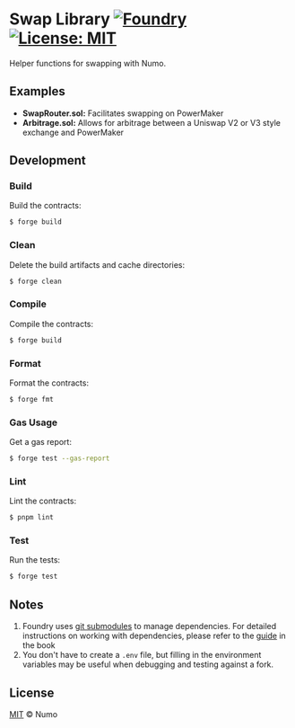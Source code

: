 # Swap Library [![Foundry][foundry-badge]][foundry] [![License: MIT][license-badge]][license]

[gha]: https://github.com/numo-hq/swap-library/actions
[gha-badge]: https://github.com/numo-hq/swap-library/actions/workflows/ci.yml/badge.svg
[foundry]: https://getfoundry.sh/
[foundry-badge]: https://img.shields.io/badge/Built%20with-Foundry-FFDB1C.svg
[license]: https://opensource.org/licenses/MIT
[license-badge]: https://img.shields.io/badge/License-MIT-blue.svg

Helper functions for swapping with Numo.

## Examples

- **SwapRouter.sol:** Facilitates swapping on PowerMaker
- **Arbitrage.sol:** Allows for arbitrage between a Uniswap V2 or V3 style exchange and PowerMaker

## Development

### Build

Build the contracts:

```sh
$ forge build
```

### Clean

Delete the build artifacts and cache directories:

```sh
$ forge clean
```

### Compile

Compile the contracts:

```sh
$ forge build
```

### Format

Format the contracts:

```sh
$ forge fmt
```

### Gas Usage

Get a gas report:

```sh
$ forge test --gas-report
```

### Lint

Lint the contracts:

```sh
$ pnpm lint
```

### Test

Run the tests:

```sh
$ forge test
```

## Notes

1. Foundry uses [git submodules](https://git-scm.com/book/en/v2/Git-Tools-Submodules) to manage dependencies. For
   detailed instructions on working with dependencies, please refer to the
   [guide](https://book.getfoundry.sh/projects/dependencies.html) in the book
2. You don't have to create a `.env` file, but filling in the environment variables may be useful when debugging and
   testing against a fork.

## License

[MIT](./LICENSE.md) © Numo
